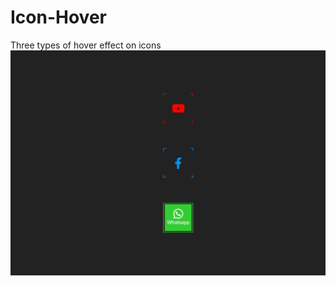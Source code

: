 # Icon-Hover
Three types of hover effect on icons <br/>
<img src="../assets/Icon-Hover.webp" alt="Project Image" />